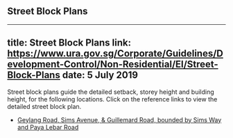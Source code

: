 
## Street Block Plans
---
title: Street Block Plans
link: https://www.ura.gov.sg/Corporate/Guidelines/Development-Control/Non-Residential/EI/Street-Block-Plans
date: 5 July 2019
---

Street block plans guide the detailed setback, storey height and building height, for the following locations. Click on the reference links to view the detailed street block plan.

- [Geylang Road, Sims Avenue, & Guillemard Road, bounded by Sims Way and Paya Lebar Road](https://www.ura.gov.sg/-/media/Corporate/Guidelines/Development-control/Street-Block-Plans/GUDG.pdf)
